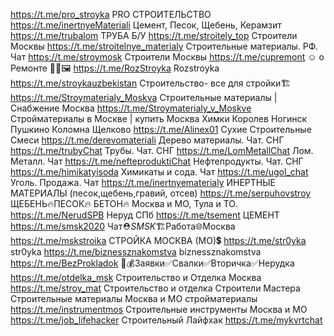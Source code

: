 https://t.me/pro_stroyka PRO СТРОИТЕЛЬСТВО
https://t.me/inertnyeMateriali Цемент, Песок, Щебень, Керамзит
https://t.me/trubalom ТРУБА Б/У
https://t.me/stroitely_top Строители Москвы
https://t.me/stroitelnye_materialy Строительные материалы. РФ. Чат
https://t.me/stroymosk Строители Москвы
https://t.me/cupremont ☺️ о Ремонте 📐🧹🖼
https://t.me/RozStroyka Rozstroyka
https://t.me/stroykauzbekistan Строительство- все для стройки🏗
https://t.me/Stroymaterialy_Moskva Строительные материалы | Снабжение Москва
https://t.me/Stroymaterialy_v_Moskve Стройматериалы в Москве | купить Москва Химки Королев Ногинск Пушкино Коломна Щелково
https://t.me/Alinex01 Сухие Строительные Смеси
https://t.me/derevomateriali Дерево материалы. Чат. СНГ
https://t.me/trubyChat Трубы. Чат. СНГ
https://t.me/LomMetallChat Лом. Металл. Чат
https://t.me/nefteproduktiChat Нефтепродукты. Чат. СНГ
https://t.me/himikatyisoda Химикаты и сода. Чат
https://t.me/ugol_chat Уголь. Продажа. Чат
https://t.me/inertnyematerialy ИНЕРТНЫЕ МАТЕРИАЛЫ (песок,щебень,гравий, отсев)
https://t.me/serpuhovstroy ЩЕБЕНЬ🔥ПЕСОК🔥 БЕТОН🔥 Москва и МО, Тула и ТО.
https://t.me/NerudSPB Неруд СПб
https://t.me/tsement ЦЕМЕНТ
https://t.me/smsk2020 Чат⛑️*SMSK*🏗️Работа🌐Москва
https://t.me/mskstroika СТРОЙКА МОСКВА (МО)💲
https://t.me/str0yka str0yka
https://t.me/biznessznakomstva biznessznakomstva
https://t.me/BezProkladok 💸💰Заявки✅Свалки✅Вторичка✅Нерудка
https://t.me/otdelka_msk Строительство и Отделка Москва
https://t.me/stroy_mat Строительство и отделка Строители Мастера Строительные материалы Москва и МО стройматериалы
https://t.me/instrumentmos Строительные инструменты Москва и МО
https://t.me/job_lifehacker Строительный Лайфхак
https://t.me/mykvrtchat 